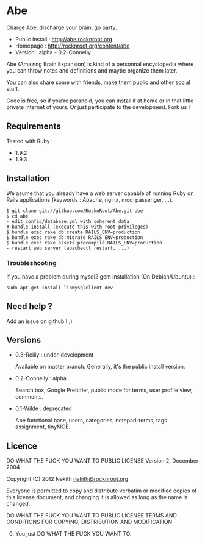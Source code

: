 # Abe

Charge Abe, discharge your brain, go party.

* Public install : http://abe.rocknroot.org
* Homepage : http://rocknroot.org/content/abe
* Version : alpha - 0.2-Connelly

Abe (Amazing Brain Expansion) is kind of a personnal encyclopedia where you can throw notes and
definitions and maybe organize them later.

You can also share some with friends, make them public and other social stuff.

Code is free, so if you're paranoid, you can install it at home or in that little private internet
of yours. Or just participate to the development. Fork us !

## Requirements

Tested with Ruby :

* 1.9.2
* 1.9.3

## Installation

We asume that you already have a web server capable of running Ruby on Rails applications (keywords
: Apache, nginx, mod_passenger, ...).

    $ git clone git://github.com/RocknRoot/Abe.git abe
    $ cd abe
    - edit config/database.yml with coherent data
    # bundle install (execute this with root privileges)
    $ bundle exec rake db:create RAILS_ENV=production
    $ bundle exec rake db:migrate RAILS_ENV=production
    $ bundle exec rake assets:precompile RAILS_ENV=production
    - restart web server (apachectl restart, ...)

### Troubleshooting

If you have a problem during mysql2 gem installation (On Debian/Ubuntu) :

    sudo apt-get install libmysqlclient-dev

## Need help ?

Add an issue on github ! ;)

## Versions

* 0.3-Reilly : under-development

    Available on master branch. Generally, it's the public install version.

* 0.2-Connelly : alpha

    Search box, Google Prettifier, public mode for terms, user profile view, comments.

* 0.1-Wilde : deprecated

    Abe functional base, users, categories, notepad-terms, tags assignment, tinyMCE.

## Licence

DO WHAT THE FUCK YOU WANT TO PUBLIC LICENSE
       Version 2, December 2004

Copyright (C) 2012 Nekith <nekith@rocknroot.org>

Everyone is permitted to copy and distribute verbatim or modified
copies of this license document, and changing it is allowed as long
as the name is changed.

DO WHAT THE FUCK YOU WANT TO PUBLIC LICENSE
TERMS AND CONDITIONS FOR COPYING, DISTRIBUTION AND MODIFICATION

0. You just DO WHAT THE FUCK YOU WANT TO.
